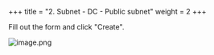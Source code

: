 +++
title = "2. Subnet - DC - Public subnet"
weight = 2
+++


Fill out the form and click "Create".


![image.png](/images/004-iv-setup-vpc-dc-resources/15-185952-image.png)


